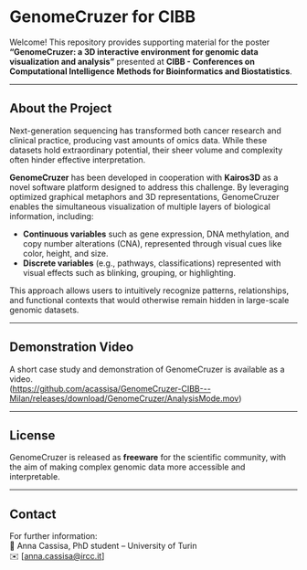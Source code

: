 # GenomeCruzer for CIBB

Welcome!
This repository provides supporting material for the poster **“GenomeCruzer: a 3D interactive environment for genomic data visualization and analysis”** presented at **CIBB - Conferences on Computational Intelligence Methods for Bioinformatics and Biostatistics**.

---

## About the Project

Next-generation sequencing has transformed both cancer research and clinical practice, producing vast amounts of omics data. While these datasets hold extraordinary potential, their sheer volume and complexity often hinder effective interpretation.

**GenomeCruzer** has been developed in cooperation with **Kairos3D** as a novel software platform designed to address this challenge. By leveraging optimized graphical metaphors and 3D representations, GenomeCruzer enables the simultaneous visualization of multiple layers of biological information, including:

- **Continuous variables** such as gene expression, DNA methylation, and copy number alterations (CNA), represented through visual cues like color, height, and size.  
- **Discrete variables** (e.g., pathways, classifications) represented with visual effects such as blinking, grouping, or highlighting.

This approach allows users to intuitively recognize patterns, relationships, and functional contexts that would otherwise remain hidden in large-scale genomic datasets.

---

## Demonstration Video

A short case study and demonstration of GenomeCruzer is available as a video.  
(https://github.com/acassisa/GenomeCruzer-CIBB---Milan/releases/download/GenomeCruzer/AnalysisMode.mov)



---

## License

GenomeCruzer is released as **freeware** for the scientific community, with the aim of making complex genomic data more accessible and interpretable.

---

## Contact

For further information:  
👤 Anna Cassisa, PhD student – University of Turin  
✉️ [anna.cassisa@ircc.it]
